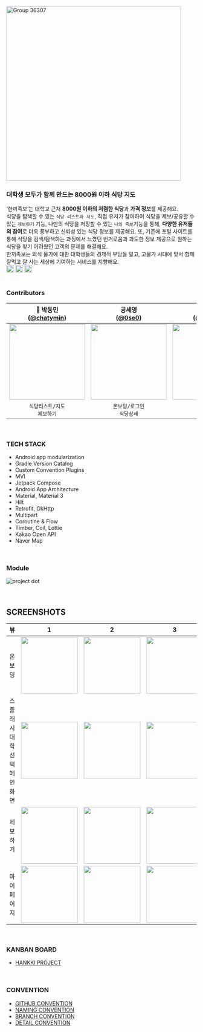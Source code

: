 <img width="462" alt="Group 36307" src="https://github.com/user-attachments/assets/7c6ae97a-6d8b-4ae3-a576-13fab4437514">

### **대학생 모두가 함께 만드는 8000원 이하 식당 지도**   
‘한끼족보’는 대학교 근처 **8000원 이하의 저렴한 식당**과 **가격 정보**를 제공해요.   
식당을 탐색할 수 있는 `식당 리스트와 지도`, 직접 유저가 참여하여 식당을 제보/공유할 수 있는 `제보하기` 기능, 나만의 식당을 저장할 수 있는 `나의 족보`기능을 통해, **다양한 유저들의 참여**로 더욱 풍부하고 신뢰성 있는 식당 정보를 제공해요. 또, 기존에 포털 사이트를 통해 식당을 검색/탐색하는 과정에서 느꼈던 번거로움과 과도한 정보 제공으로 원하는 식당을 찾기 어려웠던 고객의 문제를 해결해요.  
한끼족보는 외식 물가에 대한 대학생들의 경제적 부담을 덜고, 고물가 시대에 맞서 함께 잘먹고 잘 사는 세상에 기여하는 서비스를 지향해요.  
<img height="20px" src="https://img.shields.io/badge/Android-3DDC84?style=flat-square&logo=android&logoColor=white"/> <img height="20px" src="https://img.shields.io/badge/Kotlin 2.0-7F52FF?style=for-the-badge&logo=Kotlin&logoColor=white"> <img height="20px" src="https://img.shields.io/badge/Jetpack Compose-4285F4?style=for-the-badge&logo=jetpackcompose&logoColor=white">
<br>
<br>

### Contributors
|👑 박동민<br/>([@chatymin](https://github.com/chattymin)) | 공세영<br/>([@0se0](https://github.com/0se0)) | 송혜음<br/>([@hyeeum](https://github.com/hyeeum)) |
|:---------------------------------------------------------------------------------------------------------------------------:|:---------------------------------------------------------------------------------------------------------------------------:|:---------------------------------------------------------------------------------------------------------------------------:|
| <img width="200px" src="https://github.com/user-attachments/assets/99d26857-f29c-4ebc-ae85-0fbcb209f3fc"/> | <img width="200px" src="https://github.com/user-attachments/assets/7d326a28-baaf-43b2-9463-dfe77eacde84"/> | <img width="200px" src="https://github.com/user-attachments/assets/fb4e3fe9-c91b-47cc-ad63-629b85508e8f"/> |
|`식당리스트/지도`<br/>`제보하기` | `온보딩/로그인`<br/>`식당상세` | `마이페이지`<br/>`식당족보` |
<br>

### TECH STACK
- Android app modularization
- Gradle Version Catalog
- Custom Convention Plugins
- MVI
- Jetpack Compose
- Android App Architecture
- Material, Material 3
- Hilt
- Retrofit, OkHttp
- Multipart
- Coroutine & Flow
- Timber, Coil, Lottie
- Kakao Open API
- Naver Map
<br>

### **Module**
![project dot](https://github.com/user-attachments/assets/8626cdd6-361a-42c7-a383-191a7a44c871)

<br>   

## SCREENSHOTS
|       뷰       |                                                              1                                                              |                                                              2                                                              |                                                              3                                                              |                                                              4                                                              |
|:-------------:|:---------------------------------------------------------------------------------------------------------------------------:|:---------------------------------------------------------------------------------------------------------------------------:|:---------------------------------------------------------------------------------------------------------------------------:|:---------------------------------------------------------------------------------------------------------------------------:|
| 온보딩 | <img width="150px" src="https://github.com/user-attachments/assets/0987637b-155b-4c8f-87c3-cbfb84107da8"/> | <img width="150px" src="https://github.com/user-attachments/assets/2397d447-a5c6-4a68-9f6c-857e7c7aa88f"/> | <img width="150px" src="https://github.com/user-attachments/assets/a79ce3d0-99b6-4766-a94a-e501c362306b"/> | <img width="150px" src="https://github.com/user-attachments/assets/bbc1713e-7b3d-4386-a931-fc7d1d47a688"/> |                                                                                                                                 |                                                                                                                             |
| 스플래시 <br> 대학선택 <br> 메인화면  | <img width="150px" src="https://github.com/user-attachments/assets/ac4809f4-38b2-4e1a-93e3-f3de33cdcada"/> | <img width="150px" src="https://github.com/user-attachments/assets/ae67d81a-9599-4627-879a-9458aa714b91"/> | <img width="150px" src="https://github.com/user-attachments/assets/4c04012e-76e3-4d89-80e1-ce98bd2a38b8"/> | <img width="150px" src="https://github.com/user-attachments/assets/c06418fd-4332-4e96-9e29-8e8560fdd63e"/> |
| 제보하기  | <img width="150px" src="https://github.com/user-attachments/assets/a8fa6fff-9020-4b3f-ad69-ab93a9c329c2"/> | <img width="150px" src="https://github.com/user-attachments/assets/c357dd26-7d53-4bdd-a4a0-afa2a0c834d7"/> | <img width="150px" src="https://github.com/user-attachments/assets/db194dbb-11a9-4fbc-9815-8d47427ce85f"/> | <img width="150px" src="https://github.com/user-attachments/assets/f1aaa7de-90a3-4d5d-b6e4-52ac9b7e07e2"/> |
|   마이페이지   | <img width="150px" src="https://github.com/user-attachments/assets/c4053169-7c32-4a55-9e0c-69465f7d3ac2"/> | <img width="150px" src="https://github.com/user-attachments/assets/b80c8db2-e428-4ef7-8c8a-f1130c127f7b"/> | <img width="150px" src="https://github.com/user-attachments/assets/1e6eca30-9128-43e0-9c53-a2e18238b305"/> | <img width="150px" src="https://github.com/user-attachments/assets/909666c5-3e18-4723-91da-9a58611eef2e"/> | 

<br>




### KANBAN BOARD
- [HANKKI PROJECT](https://github.com/orgs/Team-Hankki/projects/1)
<br>  

### CONVENTION
- [GITHUB CONVENTION](https://github.com/Team-Hankki/hankki-android/wiki/%08Git-Convention)
- [NAMING CONVENTION](https://github.com/Team-Hankki/hankki-android/wiki/Naming-Conventiion)
- [BRANCH CONVENTION](https://github.com/Team-Hankki/hankki-android/wiki/Git-Branch-Strategy)
- [DETAIL CONVENTION](https://github.com/Team-Hankki/hankki-android/wiki/Coding-Detail-Convention)
<br>

